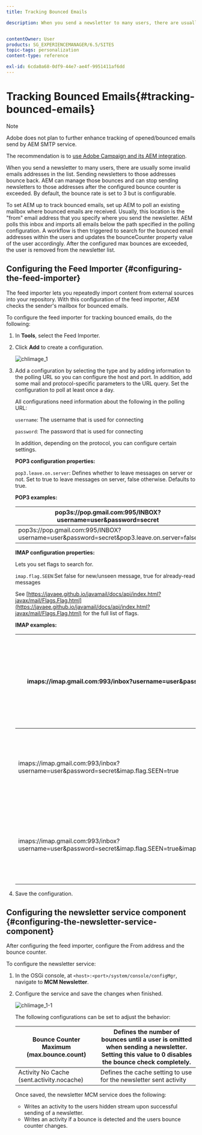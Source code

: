 ```yaml
---
title: Tracking Bounced Emails

description: When you send a newsletter to many users, there are usually some invalid emails addresses in the list. Sending newsletters to those addresses bounce back. AEM can manage those bounces and can stop sending newsletters to those addresses after the configured bounce counter is exceeded.


contentOwner: User
products: SG_EXPERIENCEMANAGER/6.5/SITES
topic-tags: personalization
content-type: reference

exl-id: 6cda0a68-0df9-44e7-ae4f-9951411af6dd
---
```

# Tracking Bounced Emails{#tracking-bounced-emails}

>[!NOTE]
>
>Adobe does not plan to further enhance tracking of opened/bounced emails send by AEM SMTP service.
>
>The recommendation is to [use Adobe Campaign and its AEM integration](/help/sites-administering/campaign.md).

When you send a newsletter to many users, there are usually some invalid emails addresses in the list. Sending newsletters to those addresses bounce back. AEM can manage those bounces and can stop sending newsletters to those addresses after the configured bounce counter is exceeded. By default, the bounce rate is set to 3 but is configurable.

To set AEM up to track bounced emails, set up AEM to poll an existing mailbox where bounced emails are received. Usually, this location is the "from" email address that you specify where you send the newsletter. AEM polls this inbox and imports all emails below the path specified in the polling configuration. A workflow is then triggered to search for the bounced email addresses within the users and updates the bounceCounter property value of the user accordingly. After the configured max bounces are exceeded, the user is removed from the newsletter list.

## Configuring the Feed Importer {#configuring-the-feed-importer}

The feed importer lets you repeatedly import content from external sources into your repository. With this configuration of the feed importer, AEM checks the sender's mailbox for bounced emails.

To configure the feed importer for tracking bounced emails, do the following:

1. In **Tools**, select the Feed Importer.

1. Click **Add** to create a configuration.

   ![chlimage_1](assets/chlimage_1a.png)

1. Add a configuration by selecting the type and by adding information to the polling URL so you can configure the host and port. In addition, add some mail and protocol-specific parameters to the URL query. Set the configuration to poll at least once a day.

   All configurations need information about the following in the polling URL:

   `username`: The username that is used for connecting

   `password`: The password that is used for connecting

   In addition, depending on the protocol, you can configure certain settings.

   **POP3 configuration properties:**

   `pop3.leave.on.server`: Defines whether to leave messages on server or not. Set to true to leave messages on server, false otherwise. Defaults to true.

   **POP3 examples:**

   | pop3s://pop.gmail.com:995/INBOX?username=user&password=secret |Using pop3 over SSL to connect to GMail on port 995 with user/secret, leaving messages on server by default |
   |---|---|
   | pop3s://pop.gmail.com:995/INBOX?username=user&password=secret&pop3.leave.on.server=false |pop3s://pop.gmail.com:995/INBOX?username=user&password=secret&pop3.leave.on.server=false |

   **IMAP configuration properties:**

   Lets you set flags to search for.

   `imap.flag.SEEN`:Set false for new/unseen message, true for already-read messages

   See [https://javaee.github.io/javamail/docs/api/index.html?javax/mail/Flags.Flag.html](https://javaee.github.io/javamail/docs/api/index.html?javax/mail/Flags.Flag.html) for the full list of flags.

   **IMAP examples:**

   | imaps://imap.gmail.com:993/inbox?username=user&password=secret |Using IMAP over SSL to connect to GMail on port 993 with user/secret. Getting new messages only by default. |
   |---|---|
   | imaps://imap.gmail.com:993/inbox?username=user&password=secret&imap.flag.SEEN=true |Using IMAP over SSL to connect to GMail 993 with user/secret, only getting already seen message. |
   | imaps://imap.gmail.com:993/inbox?username=user&password=secret&imap.flag.SEEN=true&imap.flag.SEEN=false |Using IMAP over SSL to connect to GMail 993 with user/secret, getting already read OR new messages. |

1. Save the configuration.

## Configuring the newsletter service component {#configuring-the-newsletter-service-component}

After configuring the feed importer, configure the From address and the bounce counter.

To configure the newsletter service:

1. In the OSGi console, at `<host>:<port>/system/console/configMgr`, navigate to **MCM Newsletter**.

1. Configure the service and save the changes when finished.

   ![chlimage_1-1](assets/chlimage_1-1a.png)

   The following configurations can be set to adjust the behavior:

   | Bounce Counter Maximum (max.bounce.count) |Defines the number of bounces until a user is omitted when sending a newsletter. Setting this value to 0 disables the bounce check completely. |
   |---|---|
   | Activity No Cache (sent.activity.nocache) |Defines the cache setting to use for the newsletter sent activity |

   Once saved, the newsletter MCM service does the following:

    * Writes an activity to the users hidden stream upon successful sending of a newsletter.
    * Writes an activity if a bounce is detected and the users bounce counter changes.
